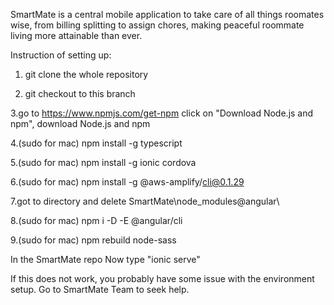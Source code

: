 SmartMate is a central mobile application to take care of all things roomates wise, from billing splitting to assign chores, making peaceful roommate living more attainable than ever.

Instruction of setting up:
1. git clone the whole repository

2. git checkout to this branch

3.go to https://www.npmjs.com/get-npm
  click on "Download Node.js and npm", download Node.js and npm
  
4.(sudo for mac) npm install -g typescript

5.(sudo for mac) npm install -g ionic cordova

6.(sudo for mac) npm install -g @aws-amplify/cli@0.1.29

7.got to directory and delete SmartMate\node_modules\@angular\

8.(sudo for mac) npm i -D -E @angular/cli

9.(sudo for mac) npm rebuild node-sass

In the SmartMate repo
Now type "ionic serve"

If this does not work, you probably have some issue with the environment setup. Go to SmartMate Team to seek help.
